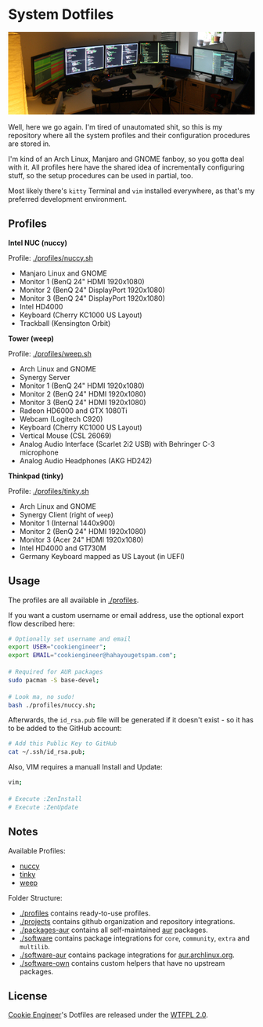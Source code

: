 
# System Dotfiles

![Camera Picture](./README.jpg)

Well, here we go again. I'm tired of unautomated shit, so this
is my repository where all the system profiles and their
configuration procedures are stored in.

I'm kind of an Arch Linux, Manjaro and GNOME fanboy, so you
gotta deal with it. All profiles here have the shared idea
of incrementally configuring stuff, so the setup procedures
can be used in partial, too.

Most likely there's `kitty` Terminal and `vim` installed
everywhere, as that's my preferred development environment.


## Profiles

**Intel NUC (nuccy)**

Profile: [./profiles/nuccy.sh](./profiles/nuccy.sh)

- Manjaro Linux and GNOME
- Monitor 1 (BenQ 24" HDMI 1920x1080)
- Monitor 2 (BenQ 24" DisplayPort 1920x1080)
- Monitor 3 (BenQ 24" DisplayPort 1920x1080)
- Intel HD4000
- Keyboard (Cherry KC1000 US Layout)
- Trackball (Kensington Orbit)

**Tower (weep)**

Profile: [./profiles/weep.sh](./profiles/weep.sh)

- Arch Linux and GNOME
- Synergy Server
- Monitor 1 (BenQ 24" HDMI 1920x1080)
- Monitor 2 (BenQ 24" HDMI 1920x1080)
- Monitor 3 (BenQ 24" HDMI 1920x1080)
- Radeon HD6000 and GTX 1080Ti
- Webcam (Logitech C920)
- Keyboard (Cherry KC1000 US Layout)
- Vertical Mouse (CSL 26069)
- Analog Audio Interface (Scarlet 2i2 USB) with Behringer C-3 microphone
- Analog Audio Headphones (AKG HD242)

**Thinkpad (tinky)**

Profile: [./profiles/tinky.sh](./profiles/tinky.sh)

- Arch Linux and GNOME
- Synergy Client (right of `weep`)
- Monitor 1 (Internal 1440x900)
- Monitor 2 (BenQ 24" HDMI 1920x1080)
- Monitor 3 (Acer 24" HDMI 1920x1080)
- Intel HD4000 and GT730M
- Germany Keyboard mapped as US Layout (in UEFI)


## Usage

The profiles are all available in [./profiles](./profiles).

If you want a custom username or email address, use the
optional export flow described here:

```bash
# Optionally set username and email
export USER="cookiengineer";
export EMAIL="cookiengineer@hahayougetspam.com";

# Required for AUR packages
sudo pacman -S base-devel;

# Look ma, no sudo!
bash ./profiles/nuccy.sh;
```

Afterwards, the `id_rsa.pub` file will be generated
if it doesn't exist - so it has to be added to the
GitHub account:

```bash
# Add this Public Key to GitHub
cat ~/.ssh/id_rsa.pub;
```

Also, VIM requires a manuall Install and Update:

```bash
vim;

# Execute :ZenInstall
# Execute :ZenUpdate
```


## Notes

Available Profiles:

- [nuccy](./profiles/nuccy.sh)
- [tinky](./profiles/tinky.sh)
- [weep](./profiles/weep.sh)

Folder Structure:

- [./profiles](./profiles) contains ready-to-use profiles.
- [./projects](./projects) contains github organization and repository integrations.
- [./packages-aur](./packages-aur) contains all self-maintained [aur](https://aur.archlinux.org) packages.
- [./software](./software) contains package integrations for `core`, `community`, `extra` and `multilib`.
- [./software-aur](./software-aur) contains package integrations for [aur.archlinux.org](https://aur.archlinux.org).
- [./software-own](./software-own) contains custom helpers that have no upstream packages.


## License

[Cookie Engineer](https://github.com/cookiengineer)'s Dotfiles are released under the [WTFPL 2.0](./LICENSE_WTFPL.txt).

